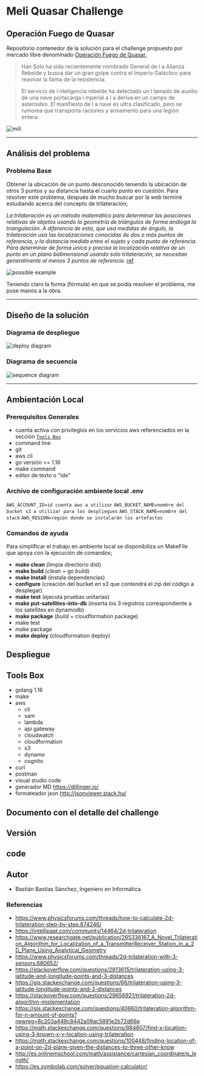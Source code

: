 

# Meli Quasar Challenge
## Operación Fuego de Quasar
Repositorio contenedor de la solución para el challenge propuesto por mercado libre denominado 
[Operación Fuego de Quasar.](https://github.com/bbasstyle/meli/blob/main/doc/backend-operacion-fuego-de-quasar.pdf)


> Han Solo ha sido recientemente nombrado General de l a Alianza
> Rebelde y busca dar un gran golpe contra el Imperio Galáctico para
> reavivar la llama de la resistencia.

> El servicio de i nteligencia rebelde ha detectado un l lamado de auxilio de
> una nave portacarga i mperial a l a deriva en un campo de asteroides. El
> manifiesto de l a nave es ultra clasificado, pero se rumorea que
> transporta raciones y armamento para una legión entera.

![mill](./doc/img/mil-falcon.jpg)
_________________
## Análisis del problema
### Problema Base
Obtener la ubicación de un punto desconocido teniendo la ubicación de otros 3 puntos y su distancia hasta el cuarto punto en cuestión. Para resolver este problema, después de mucho buscar por la web terminé estudiando acerca del concepto de trilateración;

*La trilateración es un método matemático para determinar las posiciones relativas de objetos usando la geometría de triángulos de forma análoga la triangulación. A diferencia de esta, que usa medidas de ángulo, la trilateración usa las localizaciones conocidas de dos o más puntos de referencia, y la distancia medida entre el sujeto y cada punto de referencia. Para determinar de forma única y precisa la localización relativa de un punto en un plano bidimensional usando solo trilateración, se necesitan generalmente al menos 3 puntos de referencia.* [ref]( https://amp.blog.buy-es.com/1849965/1/trilateracion.html)

![possible example](./doc/img/graphically-possible-example.JPG)

Teniendo claro la forma (fórmula) en que se podía resolver el problema, me puse manos a la obra.
_________________
## Diseño de la solución

### Diagrama de despliegue
![deploy diagram](./doc/img/challenge-meli-aws-deploy-diagram.png)

### Diagrama de secuencia
![sequence diagram](./doc/img/challenge-meli-sequence.png)

_________________
## Ambientación Local

### Prerequisitos Generales
- cuenta activa con privilegios en los servicios aws referenciados en la sección [`Tools Box`](#Tools-Box)
- command line
- git
- aws cli
- go versión >= 1.16
- make command
- editor de texto o "ide"

### Archivo de configuración ambiente local **.env**
`AWS_ACCOUNT_ID=id cuenta aws a utilizar`
`AWS_BUCKET_NAME=nombre del bucket s3 a utilizar para los despliegues`
`AWS_STACK_NAME=nombre del stack`
`AWS_REGION=región donde se instalarán los artefactos`


### Comandos de ayuda
Para simplificar el trabajo en ambiente local se disponibiliza un MakeFile que apoya con la ejecución de comandos;
- **make clean** (limpia directorio dist)
- **make build** (_clean_ + go build)
- **make install** (instala dependencias)
- **configure** (creación del bucket en s3 que contendrá el zip del código a desplegar)
- **make test** (ejecuta pruebas unitarias)
- **make put-satellites-into-db** (inserta los 3 registros correspondiente a los satellites en dynamodb)
- **make package** (_build_ + cloudformation package)
- make test
- make package
- **make deploy** (cloudformation deploy)


## Despliegue


## Tools Box
- golang 1.16
- make
- aws 
    - cli
    - sam
    - lambda
    - api gateway
    - cloudwatch
    - cloudformation
    - s3
    - dynamo
    - cognito
- curl
- postman
- visual studio code
- generador MD https://dillinger.io/
- formateador json http://jsonviewer.stack.hu/

## Documento con el detalle del challenge 

## Versión 

## code
## Autor
- Bastián Bastías Sánchez, Ingeniero en Informática


### Referencias
- https://www.physicsforums.com/threads/how-to-calculate-2d-trilateration-step-by-step.874246/
- https://intellipaat.com/community/14464/2d-trilateration
- https://www.researchgate.net/publication/265336167_A_Novel_Trilateration_Algorithm_for_Localization_of_a_TransmitterReceiver_Station_in_a_2D_Plane_Using_Analytical_Geometry
- https://www.physicsforums.com/threads/2d-trilateration-with-3-sensors.680652/
- https://stackoverflow.com/questions/2813615/trilateration-using-3-latitude-and-longitude-points-and-3-distances
- https://gis.stackexchange.com/questions/66/trilateration-using-3-latitude-longitude-points-and-3-distances
- https://stackoverflow.com/questions/29656921/trilateration-2d-algorithm-implementation
- https://gis.stackexchange.com/questions/40660/trilateration-algorithm-for-n-amount-of-points?newreg=8c203a449c8442a09ac5891e2b72d66e
- https://math.stackexchange.com/questions/884807/find-x-location-using-3-known-x-y-location-using-trilateration
- https://math.stackexchange.com/questions/100448/finding-location-of-a-point-on-2d-plane-given-the-distances-to-three-other-know
- http://es.onlinemschool.com/math/assistance/cartesian_coordinate/p_length/
- https://es.symbolab.com/solver/equation-calculator/

